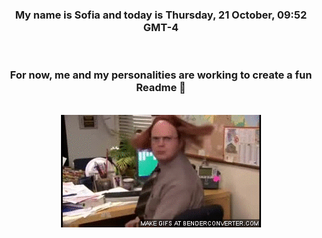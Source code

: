 


<div align="center">
<h3 >My name is Sofia and today is Thursday, 21 October, 09:52 GMT-4</h3><br>
<h3 >For now, me and my personalities are working to create a fun Readme 👋
</h3><br>
<img src='img/dwight.gif' alt='working...'/>
</div>

